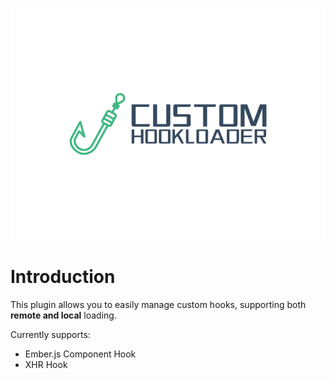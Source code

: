 ![logo](https://raw.githubusercontent.com/BakaFT/remote-plugin-test/main/logo.svg)

# Introduction

This plugin allows you to easily manage custom hooks, supporting both **remote and local** loading.

Currently supports:

- Ember.js Component Hook
- XHR Hook






